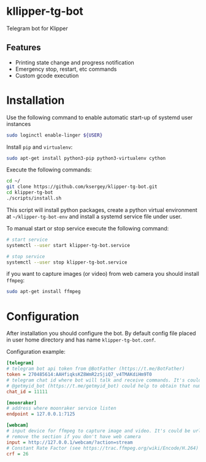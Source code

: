 # kllipper-tg-bot

Telegram bot for Klipper

## Features

- Printing state change and progress notification
- Emergency stop, restart, etc commands
- Custom gcode execution

# Installation

Use the following command to enable automatic start-up of systemd user instances
```sh
sudo loginctl enable-linger ${USER}
```

Install `pip` and `virtualenv`:

```sh
sudo apt-get install python3-pip python3-virtualenv cython
```

Execute the following commands:

```sh
cd ~/
git clone https://github.com/ksergey/klipper-tg-bot.git
cd klipper-tg-bot
./scripts/install.sh
```

This script will install python packages, create a python virtual environment at `~/klipper-tg-bot-env` and install a
systemd service file under user.

To manual start or stop service execute the following command:
```sh
# start service
systemctl --user start klipper-tg-bot.service

# stop service
systemctl --user stop klipper-tg-bot.service

```

if you want to capture images (or video) from web camera you should install `ffmpeg`:
```sh
sudo apt-get install ffmpeg
```

# Configuration

After installation you should configure the bot. By default config file placed in user home directory and has name
`klipper-tg-bot.conf`.

Configuration example:
```ini
[telegram]
# telegram bot api token from @BotFather (https://t.me/BotFather)
token = 270485614:AAHfiqksKZ8WmR2zSjiQ7_v4TMAKdiHm9T0
# telegram chat id where bot will talk and receive commands. It's could be telegram group or private chat with bot.
# @getmyid_bot (https://t.me/getmyid_bot) could help to obtain that number.
chat_id = 11111

[moonraker]
# address where moonraker service listen
endpoint = 127.0.0.1:7125

[webcam]
# input device for ffmpeg to capture image and video. It's could be url of jpeg stream or path to camera device
# remove the section if you don't have web camera
input = http://127.0.0.1/webcam/?action=stream
# Constant Rate Factor (see https://trac.ffmpeg.org/wiki/Encode/H.264)
crf = 26
```
